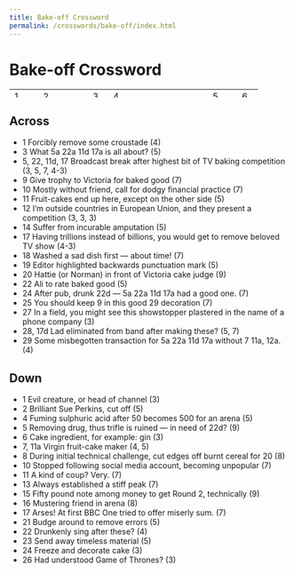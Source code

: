 ```yaml
---
title: Bake-off Crossword
permalink: /crosswords/bake-off/index.html
---
```


# Bake-off Crossword

<table class="crossword" width="15" height="15"><tbody><tr><td>1</td><td></td><td>2</td><td></td><td class="block"></td><td>3</td><td>4</td><td></td><td></td><td></td><td class="block"></td><td class="block"></td><td>5</td><td></td><td>6</td></tr><tr><td></td><td class="block"></td><td></td><td class="block"></td><td>7</td><td class="block"></td><td></td><td class="block"></td><td class="block"></td><td class="block"></td><td>8</td><td class="block"></td><td></td><td class="block"></td><td></td></tr><tr><td>9</td><td></td><td></td><td></td><td></td><td></td><td></td><td class="block"></td><td>10</td><td></td><td></td><td></td><td></td><td></td><td></td></tr><tr><td class="block"></td><td class="block"></td><td></td><td class="block"></td><td></td><td class="block"></td><td></td><td class="block"></td><td></td><td class="block"></td><td></td><td class="block"></td><td></td><td class="block"></td><td class="block"></td></tr><tr><td>11</td><td></td><td></td><td></td><td></td><td class="block"></td><td>12</td><td></td><td></td><td></td><td></td><td></td><td></td><td></td><td>13</td></tr><tr><td></td><td class="block"></td><td class="block"></td><td class="block"></td><td class="block"></td><td class="block"></td><td class="block"></td><td class="block"></td><td></td><td class="block"></td><td></td><td class="block"></td><td></td><td class="block"></td><td></td></tr><tr><td>14</td><td></td><td>15</td><td></td><td>16</td><td class="block"></td><td>17</td><td></td><td></td><td></td><td></td><td></td><td></td><td class="block"></td><td></td></tr><tr><td></td><td class="block"></td><td></td><td class="block"></td><td></td><td class="block"></td><td></td><td class="block"></td><td></td><td class="block"></td><td></td><td class="block"></td><td></td><td class="block"></td><td></td></tr><tr><td></td><td class="block"></td><td>18</td><td></td><td></td><td></td><td></td><td></td><td></td><td class="block"></td><td>19</td><td></td><td></td><td></td><td></td></tr><tr><td></td><td class="block"></td><td></td><td class="block"></td><td></td><td class="block"></td><td></td><td class="block"></td><td class="block"></td><td class="block"></td><td class="block"></td><td class="block"></td><td class="block"></td><td class="block"></td><td></td></tr><tr><td>20</td><td></td><td></td><td></td><td></td><td></td><td></td><td></td><td>21</td><td class="block"></td><td>22</td><td></td><td>23</td><td></td><td></td></tr><tr><td class="block"></td><td class="block"></td><td></td><td class="block"></td><td></td><td class="block"></td><td></td><td class="block"></td><td></td><td class="block"></td><td></td><td class="block"></td><td></td><td class="block"></td><td class="block"></td></tr><tr><td>24</td><td></td><td></td><td></td><td></td><td></td><td></td><td class="block"></td><td>25</td><td></td><td></td><td></td><td></td><td></td><td>26</td></tr><tr><td></td><td class="block"></td><td></td><td class="block"></td><td></td><td class="block"></td><td class="block"></td><td class="block"></td><td></td><td class="block"></td><td></td><td class="block"></td><td></td><td class="block"></td><td></td></tr><tr><td>27</td><td></td><td></td><td class="block"></td><td class="block"></td><td>28</td><td></td><td></td><td></td><td></td><td class="block"></td><td>29</td><td></td><td></td><td></td></tr></tbody></table>

## Across

<ul class="clues">

<li><span class="clue-number">1</span>
Forcibly remove some croustade (4)
</li>

<li><span class="clue-number">3</span>
What 5a 22a 11d 17a is all about? (5)
</li>

<li><span class="clue-number">5, 22, 11d, 17</span>
Broadcast break after highest bit of TV baking competition (3, 5, 7, 4-3)
</li>

<li><span class="clue-number">9</span>
Give trophy to Victoria for baked good (7)
</li>

<li><span class="clue-number">10</span>
Mostly without friend, call for dodgy financial practice (7)
</li>

<li><span class="clue-number">11</span>
Fruit-cakes end up here, except on the other side (5)
</li>

<li><span class="clue-number">12</span>
I’m outside countries in European Union, and they present a competition (3, 3, 3)
</li>

<li><span class="clue-number">14</span>
Suffer from incurable amputation (5)
</li>

<li><span class="clue-number">17</span>
Having trillions instead of billions, you would get to remove beloved TV show (4-3)
</li>

<li><span class="clue-number">18</span>
Washed a sad dish first — about time! (7)
</li>

<li><span class="clue-number">19</span>
Editor highlighted backwards punctuation mark (5)
</li>

<li><span class="clue-number">20</span>
Hattie (or Norman) in front of Victoria cake judge (9)
</li>

<li><span class="clue-number">22</span>
Ali to rate baked good (5)
</li>

<li><span class="clue-number">24</span>
After pub, drunk 22d — 5a 22a 11d 17a had a good one. (7)
</li>

<li><span class="clue-number">25</span>
You should keep 9 in this good 29 decoration (7)
</li>

<li><span class="clue-number">27</span>
In a field, you might see this showstopper plastered in the name of a phone company (3)
</li>

<li><span class="clue-number">28, 17d</span>
Lad eliminated from band after making these? (5, 7)
</li>

<li><span class="clue-number">29</span>
Some misbegotten transaction for 5a 22a 11d 17a without 7 11a, 12a. (4)
</li>

</ul>

## Down

<ul class="clues">

<li><span class="clue-number">1</span>
Evil creature, or head of channel (3)
</li>

<li><span class="clue-number">2</span>
Brilliant Sue Perkins, cut off (5)
</li>

<li><span class="clue-number">4</span>
Fuming sulphuric acid after 50 becomes 500 for an arena (5)
</li>

<li><span class="clue-number">5</span>
Removing drug, thus trifle is ruined — in need of 22d? (9)
</li>

<li><span class="clue-number">6</span>
Cake ingredient, for example: gin (3)
</li>

<li><span class="clue-number">7, 11a</span>
Virgin fruit-cake maker (4, 5)
</li>

<li><span class="clue-number">8</span>
During initial technical challenge, cut edges off burnt cereal for 20 (8)
</li>

<li><span class="clue-number">10</span>
Stopped following social media account, becoming unpopular (7)
</li>

<li><span class="clue-number">11</span>
A kind of coup? Very. (7)
</li>

<li><span class="clue-number">13</span>
Always established a stiff peak (7)
</li>

<li><span class="clue-number">15</span>
Fifty pound note among money to get Round 2, technically (9)
</li>

<li><span class="clue-number">16</span>
Mustering friend in arena (8)
</li>

<li><span class="clue-number">17</span>
Arses! At first BBC One tried to offer miserly sum. (7)
</li>

<li><span class="clue-number">21</span>
Budge around to remove errors (5)
</li>

<li><span class="clue-number">22</span>
Drunkenly sing after these? (4)
</li>

<li><span class="clue-number">23</span>
Send away timeless material (5)
</li>

<li><span class="clue-number">24</span>
Freeze and decorate cake (3)
</li>

<li><span class="clue-number">26</span>
Had understood Game of Thrones? (3)
</li>

</ul>
